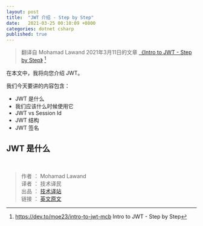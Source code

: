 ```yaml
---
layout: post
title:  "JWT 介绍 - Step by Step"
date:   2021-03-25 00:10:09 +0800
categories: dotnet csharp
published: true
---
```


> 翻译自 Mohamad Lawand 2021年3月11日的文章 [《Intro to JWT - Step by Step》](https://dev.to/moe23/intro-to-jwt-mcb) [^1]

[^1]: <https://dev.to/moe23/intro-to-jwt-mcb> Intro to JWT - Step by Step

<!-- In this article I will be giving you an introduction about JWT. -->

在本文中，我将向您介绍 JWT。

我们今天要讲的内容包含：

- JWT 是什么
- 我们应该什么时候使用它
- JWT vs Session Id
- JWT 结构
- JWT 签名

## JWT 是什么












<br />

> 作者 ： Mohamad Lawand  
> 译者 ： 技术译民  
> 出品 ： [技术译站](https://ittranslator.cn/)  
> 链接 ： [英文原文](https://dev.to/moe23/intro-to-jwt-mcb)

